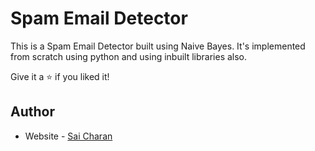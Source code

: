 # Spam Email Detector
This is a Spam Email Detector built using Naive Bayes. It's implemented from scratch using python and using inbuilt libraries also.


Give it a ⭐ if you liked it!

## Author
- Website - [Sai Charan](https://saicharan006.netlify.app/)
